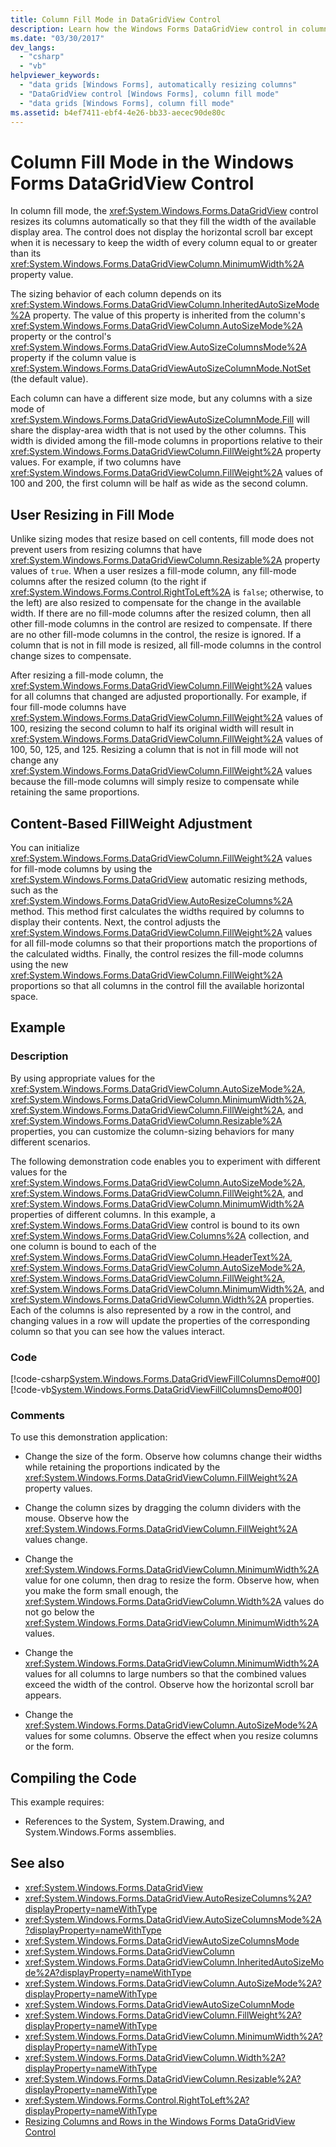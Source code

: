 ```yaml
---
title: Column Fill Mode in DataGridView Control
description: Learn how the Windows Forms DataGridView control in column fill mode resizes its columns automatically so that they fill the width of the available display area. 
ms.date: "03/30/2017"
dev_langs: 
  - "csharp"
  - "vb"
helpviewer_keywords: 
  - "data grids [Windows Forms], automatically resizing columns"
  - "DataGridView control [Windows Forms], column fill mode"
  - "data grids [Windows Forms], column fill mode"
ms.assetid: b4ef7411-ebf4-4e26-bb33-aecec90de80c
---
```

# Column Fill Mode in the Windows Forms DataGridView Control

In column fill mode, the <xref:System.Windows.Forms.DataGridView> control resizes its columns automatically so that they fill the width of the available display area. The control does not display the horizontal scroll bar except when it is necessary to keep the width of every column equal to or greater than its <xref:System.Windows.Forms.DataGridViewColumn.MinimumWidth%2A> property value.  
  
 The sizing behavior of each column depends on its <xref:System.Windows.Forms.DataGridViewColumn.InheritedAutoSizeMode%2A> property. The value of this property is inherited from the column's <xref:System.Windows.Forms.DataGridViewColumn.AutoSizeMode%2A> property or the control's <xref:System.Windows.Forms.DataGridView.AutoSizeColumnsMode%2A> property if the column value is <xref:System.Windows.Forms.DataGridViewAutoSizeColumnMode.NotSet> (the default value).  
  
 Each column can have a different size mode, but any columns with a size mode of <xref:System.Windows.Forms.DataGridViewAutoSizeColumnMode.Fill> will share the display-area width that is not used by the other columns. This width is divided among the fill-mode columns in proportions relative to their <xref:System.Windows.Forms.DataGridViewColumn.FillWeight%2A> property values. For example, if two columns have <xref:System.Windows.Forms.DataGridViewColumn.FillWeight%2A> values of 100 and 200, the first column will be half as wide as the second column.  
  
## User Resizing in Fill Mode  

 Unlike sizing modes that resize based on cell contents, fill mode does not prevent users from resizing columns that have <xref:System.Windows.Forms.DataGridViewColumn.Resizable%2A> property values of `true`. When a user resizes a fill-mode column, any fill-mode columns after the resized column (to the right if <xref:System.Windows.Forms.Control.RightToLeft%2A> is `false`; otherwise, to the left) are also resized to compensate for the change in the available width. If there are no fill-mode columns after the resized column, then all other fill-mode columns in the control are resized to compensate. If there are no other fill-mode columns in the control, the resize is ignored. If a column that is not in fill mode is resized, all fill-mode columns in the control change sizes to compensate.  
  
 After resizing a fill-mode column, the <xref:System.Windows.Forms.DataGridViewColumn.FillWeight%2A> values for all columns that changed are adjusted proportionally. For example, if four fill-mode columns have <xref:System.Windows.Forms.DataGridViewColumn.FillWeight%2A> values of 100, resizing the second column to half its original width will result in <xref:System.Windows.Forms.DataGridViewColumn.FillWeight%2A> values of 100, 50, 125, and 125. Resizing a column that is not in fill mode will not change any <xref:System.Windows.Forms.DataGridViewColumn.FillWeight%2A> values because the fill-mode columns will simply resize to compensate while retaining the same proportions.  
  
## Content-Based FillWeight Adjustment  

 You can initialize <xref:System.Windows.Forms.DataGridViewColumn.FillWeight%2A> values for fill-mode columns by using the <xref:System.Windows.Forms.DataGridView> automatic resizing methods, such as the <xref:System.Windows.Forms.DataGridView.AutoResizeColumns%2A> method. This method first calculates the widths required by columns to display their contents. Next, the control adjusts the <xref:System.Windows.Forms.DataGridViewColumn.FillWeight%2A> values for all fill-mode columns so that their proportions match the proportions of the calculated widths. Finally, the control resizes the fill-mode columns using the new <xref:System.Windows.Forms.DataGridViewColumn.FillWeight%2A> proportions so that all columns in the control fill the available horizontal space.  
  
## Example  
  
### Description  

 By using appropriate values for the <xref:System.Windows.Forms.DataGridViewColumn.AutoSizeMode%2A>, <xref:System.Windows.Forms.DataGridViewColumn.MinimumWidth%2A>, <xref:System.Windows.Forms.DataGridViewColumn.FillWeight%2A>, and <xref:System.Windows.Forms.DataGridViewColumn.Resizable%2A> properties, you can customize the column-sizing behaviors for many different scenarios.  
  
 The following demonstration code enables you to experiment with different values for the <xref:System.Windows.Forms.DataGridViewColumn.AutoSizeMode%2A>, <xref:System.Windows.Forms.DataGridViewColumn.FillWeight%2A>, and <xref:System.Windows.Forms.DataGridViewColumn.MinimumWidth%2A> properties of different columns. In this example, a <xref:System.Windows.Forms.DataGridView> control is bound to its own <xref:System.Windows.Forms.DataGridView.Columns%2A> collection, and one column is bound to each of the <xref:System.Windows.Forms.DataGridViewColumn.HeaderText%2A>, <xref:System.Windows.Forms.DataGridViewColumn.AutoSizeMode%2A>, <xref:System.Windows.Forms.DataGridViewColumn.FillWeight%2A>, <xref:System.Windows.Forms.DataGridViewColumn.MinimumWidth%2A>, and <xref:System.Windows.Forms.DataGridViewColumn.Width%2A> properties. Each of the columns is also represented by a row in the control, and changing values in a row will update the properties of the corresponding column so that you can see how the values interact.  
  
### Code  

 [!code-csharp[System.Windows.Forms.DataGridViewFillColumnsDemo#00](~/samples/snippets/csharp/VS_Snippets_Winforms/System.Windows.Forms.DataGridViewFillColumnsDemo/CS/fillcolumns.cs#00)]
 [!code-vb[System.Windows.Forms.DataGridViewFillColumnsDemo#00](~/samples/snippets/visualbasic/VS_Snippets_Winforms/System.Windows.Forms.DataGridViewFillColumnsDemo/vb/fillcolumns.vb#00)]  
  
### Comments  

 To use this demonstration application:  
  
- Change the size of the form. Observe how columns change their widths while retaining the proportions indicated by the <xref:System.Windows.Forms.DataGridViewColumn.FillWeight%2A> property values.  
  
- Change the column sizes by dragging the column dividers with the mouse. Observe how the <xref:System.Windows.Forms.DataGridViewColumn.FillWeight%2A> values change.  
  
- Change the <xref:System.Windows.Forms.DataGridViewColumn.MinimumWidth%2A> value for one column, then drag to resize the form. Observe how, when you make the form small enough, the <xref:System.Windows.Forms.DataGridViewColumn.Width%2A> values do not go below the <xref:System.Windows.Forms.DataGridViewColumn.MinimumWidth%2A> values.  
  
- Change the <xref:System.Windows.Forms.DataGridViewColumn.MinimumWidth%2A> values for all columns to large numbers so that the combined values exceed the width of the control. Observe how the horizontal scroll bar appears.  
  
- Change the <xref:System.Windows.Forms.DataGridViewColumn.AutoSizeMode%2A> values for some columns. Observe the effect when you resize columns or the form.  
  
## Compiling the Code  

 This example requires:  
  
- References to the System, System.Drawing, and System.Windows.Forms assemblies.  
  
## See also

- <xref:System.Windows.Forms.DataGridView>
- <xref:System.Windows.Forms.DataGridView.AutoResizeColumns%2A?displayProperty=nameWithType>
- <xref:System.Windows.Forms.DataGridView.AutoSizeColumnsMode%2A?displayProperty=nameWithType>
- <xref:System.Windows.Forms.DataGridViewAutoSizeColumnsMode>
- <xref:System.Windows.Forms.DataGridViewColumn>
- <xref:System.Windows.Forms.DataGridViewColumn.InheritedAutoSizeMode%2A?displayProperty=nameWithType>
- <xref:System.Windows.Forms.DataGridViewColumn.AutoSizeMode%2A?displayProperty=nameWithType>
- <xref:System.Windows.Forms.DataGridViewAutoSizeColumnMode>
- <xref:System.Windows.Forms.DataGridViewColumn.FillWeight%2A?displayProperty=nameWithType>
- <xref:System.Windows.Forms.DataGridViewColumn.MinimumWidth%2A?displayProperty=nameWithType>
- <xref:System.Windows.Forms.DataGridViewColumn.Width%2A?displayProperty=nameWithType>
- <xref:System.Windows.Forms.DataGridViewColumn.Resizable%2A?displayProperty=nameWithType>
- <xref:System.Windows.Forms.Control.RightToLeft%2A?displayProperty=nameWithType>
- [Resizing Columns and Rows in the Windows Forms DataGridView Control](resizing-columns-and-rows-in-the-windows-forms-datagridview-control.md)
